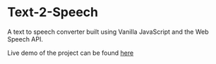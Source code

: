 # Text-2-Speech

A text to speech converter built using Vanilla JavaScript and the Web Speech API.

Live demo of the project can be found [here](https://text2speak.netlify.app/)

